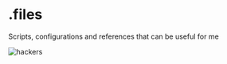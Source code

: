 # .files

Scripts, configurations and references that can be useful for me

![hackers](https://user-images.githubusercontent.com/4502764/219126272-12316638-39f2-4101-92ec-e01f3e573237.gif)
